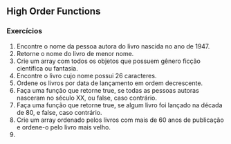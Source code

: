 ## High Order Functions
### Exercícios

1. Encontre o nome da pessoa autora do livro nascida no ano de 1947.
2. Retorne o nome do livro de menor nome.
3. Crie um array com todos os objetos que possuem gênero ficção científica ou fantasia.
4. Encontre o livro cujo nome possui 26 caracteres.
5. Ordene os livros por data de lançamento em ordem decrescente.
6. Faça uma função que retorne true, se todas as pessoas autoras nasceram no século XX, ou false, caso contrário.
7. Faça uma função que retorne true, se algum livro foi lançado na década de 80, e false, caso contrário.
8. Crie um array ordenado pelos livros com mais de 60 anos de publicação e ordene-o pelo livro mais velho.
9. 


